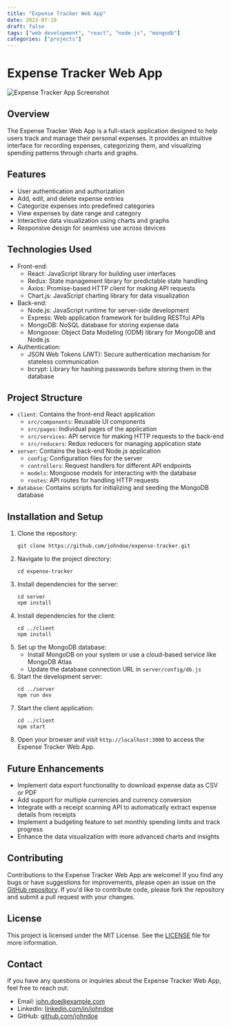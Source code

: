 ```yaml
---
title: "Expense Tracker Web App"
date: 2023-07-19
draft: false
tags: ["web development", "react", "node.js", "mongodb"]
categories: ["projects"]
---
```


# Expense Tracker Web App

![Expense Tracker App Screenshot](/images/expense-tracker-screenshot.png)

## Overview
The Expense Tracker Web App is a full-stack application designed to help users track and manage their personal expenses. It provides an intuitive interface for recording expenses, categorizing them, and visualizing spending patterns through charts and graphs.

## Features
- User authentication and authorization
- Add, edit, and delete expense entries
- Categorize expenses into predefined categories
- View expenses by date range and category
- Interactive data visualization using charts and graphs
- Responsive design for seamless use across devices

## Technologies Used
- Front-end:
  - React: JavaScript library for building user interfaces
  - Redux: State management library for predictable state handling
  - Axios: Promise-based HTTP client for making API requests
  - Chart.js: JavaScript charting library for data visualization
- Back-end:
  - Node.js: JavaScript runtime for server-side development
  - Express: Web application framework for building RESTful APIs
  - MongoDB: NoSQL database for storing expense data
  - Mongoose: Object Data Modeling (ODM) library for MongoDB and Node.js
- Authentication:
  - JSON Web Tokens (JWT): Secure authentication mechanism for stateless communication
  - bcrypt: Library for hashing passwords before storing them in the database

## Project Structure
- `client`: Contains the front-end React application
  - `src/components`: Reusable UI components
  - `src/pages`: Individual pages of the application
  - `src/services`: API service for making HTTP requests to the back-end
  - `src/reducers`: Redux reducers for managing application state
- `server`: Contains the back-end Node.js application
  - `config`: Configuration files for the server
  - `controllers`: Request handlers for different API endpoints
  - `models`: Mongoose models for interacting with the database
  - `routes`: API routes for handling HTTP requests
- `database`: Contains scripts for initializing and seeding the MongoDB database

## Installation and Setup
1. Clone the repository:
   ```
   git clone https://github.com/johndoe/expense-tracker.git
   ```
2. Navigate to the project directory:
   ```
   cd expense-tracker
   ```
3. Install dependencies for the server:
   ```
   cd server
   npm install
   ```
4. Install dependencies for the client:
   ```
   cd ../client
   npm install
   ```
5. Set up the MongoDB database:
   - Install MongoDB on your system or use a cloud-based service like MongoDB Atlas
   - Update the database connection URL in `server/config/db.js`
6. Start the development server:
   ```
   cd ../server
   npm run dev
   ```
7. Start the client application:
   ```
   cd ../client
   npm start
   ```
8. Open your browser and visit `http://localhost:3000` to access the Expense Tracker Web App.

## Future Enhancements
- Implement data export functionality to download expense data as CSV or PDF
- Add support for multiple currencies and currency conversion
- Integrate with a receipt scanning API to automatically extract expense details from receipts
- Implement a budgeting feature to set monthly spending limits and track progress
- Enhance the data visualization with more advanced charts and insights

## Contributing
Contributions to the Expense Tracker Web App are welcome! If you find any bugs or have suggestions for improvements, please open an issue on the [GitHub repository](https://github.com/johndoe/expense-tracker). If you'd like to contribute code, please fork the repository and submit a pull request with your changes.

## License
This project is licensed under the MIT License. See the [LICENSE](https://github.com/johndoe/expense-tracker/blob/main/LICENSE) file for more information.

## Contact
If you have any questions or inquiries about the Expense Tracker Web App, feel free to reach out:
- Email: john.doe@example.com
- LinkedIn: [linkedin.com/in/johndoe](https://www.linkedin.com/in/johndoe)
- GitHub: [github.com/johndoe](https://github.com/johndoe)
